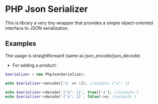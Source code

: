 # PHP Json Serializer
This is library a very tiny wrapper that provides a simple object-oriented interface to JSON serialization.

## Examples
The usage is straightforward (same as json_encode/json_decode)
 
- For adding a product:
```php
$serializer = new PhpJsonSerializer;

echo $serializer->encode(['a' => 1]); //outputs {"a": 1}

echo $serializer->decode('{"a": 1}', true)['a']; //outputs 1
echo $serializer->decode('{"a": 1}', false)->a; //outputs 1
```
